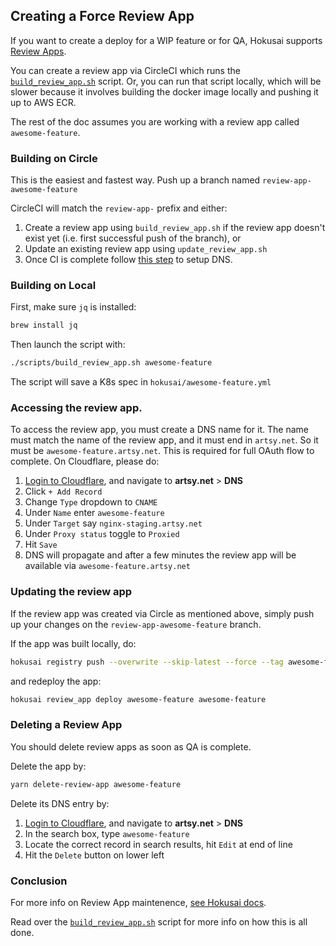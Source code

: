 ## Creating a Force Review App

If you want to create a deploy for a WIP feature or for QA, Hokusai supports [Review Apps](https://github.com/artsy/hokusai/blob/master/docs/Review_Apps.md).

You can create a review app via CircleCI which runs the [`build_review_app.sh`](https://github.com/artsy/force/blob/master/scripts/build_review_app.sh) script. Or, you can run that script locally, which will be slower because it involves building the docker image locally and pushing it up to AWS ECR.

The rest of the doc assumes you are working with a review app called `awesome-feature`.

### Building on Circle

This is the easiest and fastest way. Push up a branch named `review-app-awesome-feature`

CircleCI will match the `review-app-` prefix and either:

1. Create a review app using `build_review_app.sh` if the review app doesn't
   exist yet (i.e. first successful push of the branch), or
2. Update an existing review app using `update_review_app.sh`
3. Once CI is complete follow [this step](https://github.com/artsy/force/blob/master/docs/creating_review_app.md#accessing-the-review-app) to setup DNS.

### Building on Local

First, make sure `jq` is installed:

```sh
brew install jq
```

Then launch the script with:

```sh
./scripts/build_review_app.sh awesome-feature
```

The script will save a K8s spec in `hokusai/awesome-feature.yml`

### Accessing the review app.

To access the review app, you must create a DNS name for it. The name must match the name of the review app, and it must end in `artsy.net`. So it must be `awesome-feature.artsy.net`. This is required for full OAuth flow to complete. On Cloudflare, please do:

1. [Login to Cloudflare](https://dash.cloudflare.com/), and navigate to **artsy.net** > **DNS**
1. Click `+ Add Record`
1. Change `Type` dropdown to `CNAME`
1. Under `Name` enter `awesome-feature`
1. Under `Target` say `nginx-staging.artsy.net`
1. Under `Proxy status` toggle to `Proxied`
1. Hit `Save`
1. DNS will propagate and after a few minutes the review app will be available via `awesome-feature.artsy.net`

### Updating the review app

If the review app was created via Circle as mentioned above, simply push up your changes on the `review-app-awesome-feature` branch.

If the app was built locally, do:

```sh
hokusai registry push --overwrite --skip-latest --force --tag awesome-feature
```

and redeploy the app:

```sh
hokusai review_app deploy awesome-feature awesome-feature
```

### Deleting a Review App

You should delete review apps as soon as QA is complete.

Delete the app by:

```sh
yarn delete-review-app awesome-feature
```

Delete its DNS entry by:

1. [Login to Cloudflare](https://dash.cloudflare.com/), and navigate to **artsy.net** > **DNS**
1. In the search box, type `awesome-feature`
1. Locate the correct record in search results, hit `Edit` at end of line
1. Hit the `Delete` button on lower left

### Conclusion

For more info on Review App maintenence, [see Hokusai docs](https://github.com/artsy/hokusai/blob/master/docs/Review_Apps.md).

Read over the [`build_review_app.sh`](https://github.com/artsy/force/blob/master/scripts/build_review_app.sh) script for more info on how this is all done.
